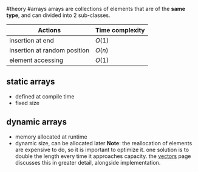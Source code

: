 #theory #arrays
arrays are collections of elements that are of the **same type**, and can divided into 2 sub-classes.

| Actions | Time complexity |
| ---- | ---- |
| insertion at end | $O(1)$ |
| insertion at random position | $O(n)$ |
| element accessing | $O(1)$ |
## static arrays
- defined at compile time
- fixed size
## dynamic arrays
- memory allocated at runtime
- dynamic size, can be allocated later
**Note**: the reallocation of elements are expensive to do, so it is important to optimize it. one solution is to double the length every time it approaches capacity. the [vectors](arrays/abstract%20vector%20definition.md) page discusses this in greater detail, alongside implementation.
